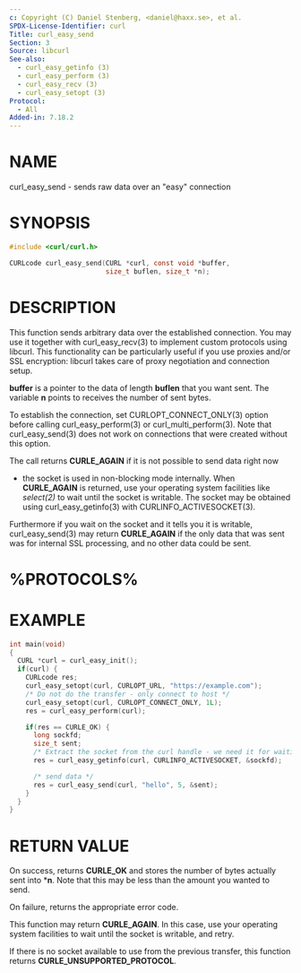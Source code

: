 ```yaml
---
c: Copyright (C) Daniel Stenberg, <daniel@haxx.se>, et al.
SPDX-License-Identifier: curl
Title: curl_easy_send
Section: 3
Source: libcurl
See-also:
  - curl_easy_getinfo (3)
  - curl_easy_perform (3)
  - curl_easy_recv (3)
  - curl_easy_setopt (3)
Protocol:
  - All
Added-in: 7.18.2
---
```


# NAME

curl_easy_send - sends raw data over an "easy" connection

# SYNOPSIS

~~~c
#include <curl/curl.h>

CURLcode curl_easy_send(CURL *curl, const void *buffer,
                        size_t buflen, size_t *n);
~~~

# DESCRIPTION

This function sends arbitrary data over the established connection. You may
use it together with curl_easy_recv(3) to implement custom protocols
using libcurl. This functionality can be particularly useful if you use
proxies and/or SSL encryption: libcurl takes care of proxy negotiation and
connection setup.

**buffer** is a pointer to the data of length **buflen** that you want
sent. The variable **n** points to receives the number of sent bytes.

To establish the connection, set CURLOPT_CONNECT_ONLY(3) option before
calling curl_easy_perform(3) or curl_multi_perform(3). Note that
curl_easy_send(3) does not work on connections that were created without
this option.

The call returns **CURLE_AGAIN** if it is not possible to send data right now
- the socket is used in non-blocking mode internally. When **CURLE_AGAIN**
is returned, use your operating system facilities like *select(2)* to wait
until the socket is writable. The socket may be obtained using
curl_easy_getinfo(3) with CURLINFO_ACTIVESOCKET(3).

Furthermore if you wait on the socket and it tells you it is writable,
curl_easy_send(3) may return **CURLE_AGAIN** if the only data that was sent
was for internal SSL processing, and no other data could be sent.

# %PROTOCOLS%

# EXAMPLE

~~~c
int main(void)
{
  CURL *curl = curl_easy_init();
  if(curl) {
    CURLcode res;
    curl_easy_setopt(curl, CURLOPT_URL, "https://example.com");
    /* Do not do the transfer - only connect to host */
    curl_easy_setopt(curl, CURLOPT_CONNECT_ONLY, 1L);
    res = curl_easy_perform(curl);

    if(res == CURLE_OK) {
      long sockfd;
      size_t sent;
      /* Extract the socket from the curl handle - we need it for waiting. */
      res = curl_easy_getinfo(curl, CURLINFO_ACTIVESOCKET, &sockfd);

      /* send data */
      res = curl_easy_send(curl, "hello", 5, &sent);
    }
  }
}
~~~

# RETURN VALUE

On success, returns **CURLE_OK** and stores the number of bytes actually
sent into ***n**. Note that this may be less than the amount you wanted to
send.

On failure, returns the appropriate error code.

This function may return **CURLE_AGAIN**. In this case, use your operating
system facilities to wait until the socket is writable, and retry.

If there is no socket available to use from the previous transfer, this function
returns **CURLE_UNSUPPORTED_PROTOCOL**.
